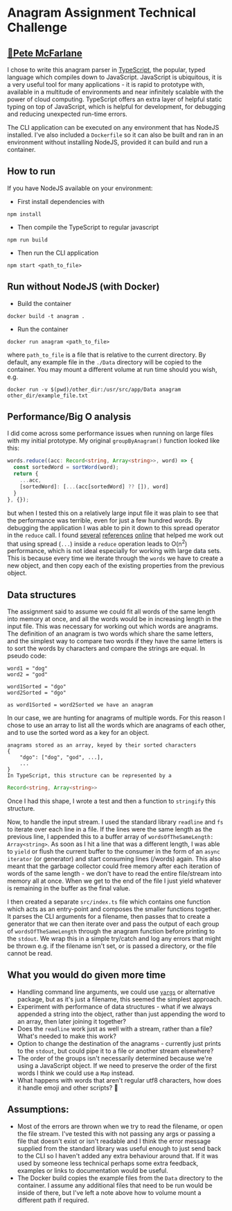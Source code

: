 # Anagram Assignment Technical Challenge
## [📧Pete McFarlane](mailto:pete.mcfarlane@icloud.com)

I chose to write this anagram parser in [TypeScript](https://www.typescriptlang.org), the popular, typed language which compiles down to JavaScript. JavaScript is ubiquitous, it is a very useful tool for many applications - it is rapid to prototype with, available in a multitude of environments and near infinitely scalable with the power of cloud computing. TypeScript offers an extra layer of helpful static typing on top of JavaScript, which is helpful for development, for debugging and reducing unexpected run-time errors.

The CLI application can be executed on any environment that has NodeJS installed. I've also included a `Dockerfile` so it can also be built and ran in an environment without installing NodeJS, provided it can build and run a container.
## How to run
If you have NodeJS available on your environment:
- First install dependencies with
```
npm install
```

- Then compile the TypeScript to regular javascript
```
npm run build
```

- Then run the CLI application
```
npm start <path_to_file>
```

## Run without NodeJS (with Docker)
- Build the container
```
docker build -t anagram .
```

- Run the container
```
docker run anagram <path_to_file>
```
where `path_to_file` is a file that is relative to the current directory. By default, any example file in the `./Data` directory will be copied to the container. You may mount a different volume at run time should you wish, e.g.
```
docker run -v $(pwd)/other_dir:/usr/src/app/Data anagram other_dir/example_file.txt
```

## Performance/Big O analysis
I did come across some performance issues when running on large files with my initial prototype. My original `groupByAnagram()` function looked like this:
```ts
words.reduce((acc: Record<string, Array<string>>, word) => {
  const sortedWord = sortWord(word);
  return {
    ...acc,
    [sortedWord]: [...(acc[sortedWord] ?? []), word]
  }
}, {});
```
but when I tested this on a relatively large input file it was plain to see that the performance was terrible, even for just a few hundred words. By debugging the application I was able to pin it down to this spread operator in the `reduce` call. I found [several](https://prateeksurana.me/blog/why-using-object-spread-with-reduce-bad-idea/) [references](https://twitter.com/fildon_dev/status/1396252890721918979?ref_src=twsrc%5Etfw%7Ctwcamp%5Etweetembed%7Ctwterm%5E1396252890721918979%7Ctwgr%5E%7Ctwcon%5Es1_&ref_url=https%3A%2F%2Fprateeksurana.me%2Fblog%2Fwhy-using-object-spread-with-reduce-bad-idea%2F) [online](https://stackoverflow.com/questions/55843097/does-spread-operator-affect-performance) that helped me work out that using spread (`...`) inside a `reduce` operation leads to O(n<sup>2</sup>) performance, which is not ideal especially for working with large data sets. This is because every time we iterate through the `words` we have to create a new object, and then copy each of the existing properties from the previous object.


## Data structures

The assignment said to assume we could fit all words of the same length into memory at once, and all the words would be in increasing length in the input file. This was necessary for working out which words are anagrams.
The definition of an anagram is two words which share the same letters, and the simplest way to compare two words if they have the same letters is to sort the words by characters and compare the strings are equal. In pseudo code:
```
word1 = "dog"
word2 = "god"

word1Sorted = "dgo"
word2Sorted = "dgo"

as word1Sorted = word2Sorted we have an anagram
```

In our case, we are hunting for anagrams of multiple words. For this reason I chose to use an array to list all the words which are anagrams of each other, and to use the sorted word as a key for an object.
```
anagrams stored as an array, keyed by their sorted characters
{
    "dgo": ["dog", "god", ...],
    ...
}
In TypeScript, this structure can be represented by a
```
```typescript
Record<string, Array<string>>
```
Once I had this shape, I wrote a test and then a function to `stringify` this structure.

Now, to handle the input stream. I used the standard library `readline` and `fs` to iterate over each line in a file. If the lines were the same length as the previous line, I appended this to a buffer array of `wordsOfTheSameLength: Array<string>`. As soon as I hit a line that was a different length, I was able to `yield` or flush the current buffer to the consumer in the form of an `async iterator` (or generator) and start consuming lines (/words) again. This also meant that the garbage collector could free memory after each iteration of words of the same length - we don't have to read the entire file/stream into memory all at once. When we get to the end of the file I just yield whatever is remaining in the buffer as the final value.

I then created a separate `src/index.ts` file which contains one function which acts as an entry-point and composes the smaller functions together. It parses the CLI arguments for a filename, then passes that to create a generator that we can then iterate over and pass the output of each group of `wordsOfTheSameLength` through the anagram function before printing to the `stdout`.
We wrap this in a simple try/catch and log any errors that might be thrown e.g. if the filename isn't set, or is passed a directory, or the file cannot be read.
## What you would do given more time
- Handling command line arguments, we could use [`yargs`](https://github.com/yargs/yargs) or alternative package, but as it's just a filename, this seemed the simplest approach.
- Experiment with performance of data structures - what if we always appended a string into the object, rather than just appending the word to an array, then later joining it together?
- Does the `readline` work just as well with a stream, rather than a file? What's needed to make this work?
- Option to change the destination of the anagrams - currently just prints to the `stdout`, but could pipe it to a file or another stream elsewhere?
- The order of the groups isn't necessarily determined because we're using a JavaScript object. If we need to preserve the order of the first words I think we could use a `Map` instead.
- What happens with words that aren't regular utf8 characters, how does it handle emoji and other scripts? 🤔

## Assumptions:
- Most of the errors are thrown when we try to read the filename, or open the file stream. I've tested this with not passing any args or passing a file that doesn't exist or isn't readable and I think the error message supplied from the standard library was useful enough to just send back to the CLI so I haven't added any extra behaviour around that. If it was used by someone less technical perhaps some extra feedback, examples or links to documentation would be useful.
- The Docker build copies the example files from the `Data` directory to the container. I assume any additional files that need to be run would be inside of there, but I've left a note above how to volume mount a different path if required.